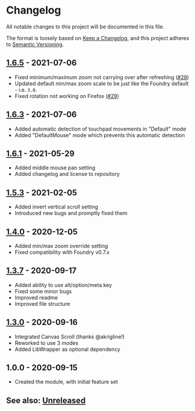 # Changelog
All notable changes to this project will be documented in this file.

The format is loosely based on [Keep a Changelog](https://keepachangelog.com/en/1.0.0/),
and this project adheres to [Semantic Versioning](https://semver.org/spec/v2.0.0.html).

## [1.6.5] - 2021-07-06
- Fixed minimum/maximum zoom not carrying over after refreshing ([#28](https://github.com/itamarcu/ZoomPanOptions/issues/28))
- Updated default min/max zoom scale to be just like the Foundry default - i.e. `3.0`.
- Fixed rotation not working on Firefox ([#29](https://github.com/itamarcu/ZoomPanOptions/issues/29))

## [1.6.3] - 2021-07-06
- Added automatic detection of touchpad movements in "Default" mode
- Added "DefaultMouse" mode which prevents this automatic detection

## [1.6.1] - 2021-05-29
- Added middle mouse pan setting
- Added changelog and license to repository

## [1.5.3] - 2021-02-05
- Added invert vertical scroll setting
- Introduced new bugs and promptly fixed them

## [1.4.0] - 2020-12-05
- Added min/max zoom override setting
- Fixed compatibility with Foundry v0.7.x

## [1.3.7] - 2020-09-17
- Added ability to use alt/option/meta key
- Fixed some minor bugs
- Improved readme
- Improved file structure

## [1.3.0] - 2020-09-16
- Integrated Canvas Scroll (thanks @akrigline!)
- Reworked to use 3 modes
- Added LibWrapper as optional dependency

## 1.0.0 - 2020-09-15
- Created the module, with initial feature set

## See also: [Unreleased]

[Unreleased]: https://github.com/itamarcu/ZoomPanOptions/compare/1.6.5...HEAD
[1.3.0]: https://github.com/itamarcu/ZoomPanOptions/compare/1.0.0...1.3.0
[1.3.7]: https://github.com/itamarcu/ZoomPanOptions/compare/1.3.0...1.3.7
[1.4.0]: https://github.com/itamarcu/ZoomPanOptions/compare/1.3.7...1.4.0
[1.5.3]: https://github.com/itamarcu/ZoomPanOptions/compare/1.4.0...1.5.3
[1.6.1]: https://github.com/itamarcu/ZoomPanOptions/compare/1.5.3...1.6.1
[1.6.3]: https://github.com/itamarcu/ZoomPanOptions/compare/1.6.1...1.6.3
[1.6.5]: https://github.com/itamarcu/ZoomPanOptions/compare/1.6.3...1.6.5
